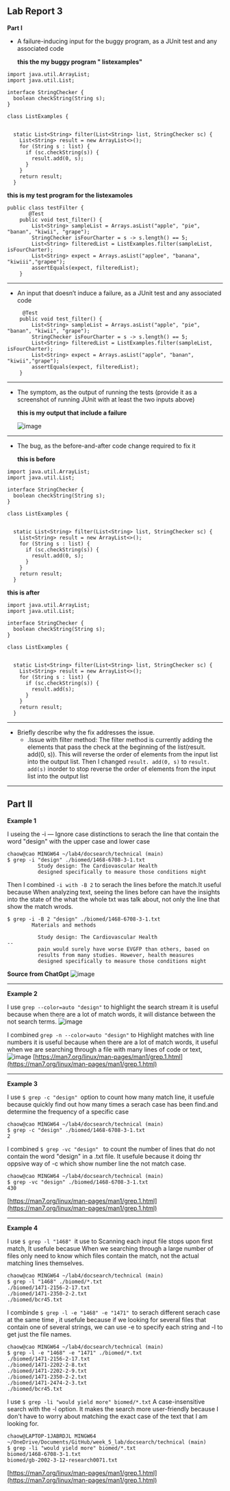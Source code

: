 ## Lab Report 3

**Part I**
* A failure-inducing input for the buggy program, as a JUnit test and any associated code

  **this the my buggy program " listexamples"**

```
import java.util.ArrayList;
import java.util.List;

interface StringChecker {
  boolean checkString(String s);
}

class ListExamples {


  static List<String> filter(List<String> list, StringChecker sc) {
    List<String> result = new ArrayList<>();
    for (String s : list) {
      if (sc.checkString(s)) {
        result.add(0, s);
      }
    }
    return result;
  }
```

  **this is my test program for the listexamoles**

```
public class testFilter {
       @Test
    public void test_filter() {
        List<String> sampleList = Arrays.asList("apple", "pie", "banan", "kiwii", "grape");
        StringChecker isFourCharter = s -> s.length() == 5;
        List<String> filteredList = ListExamples.filter(sampleList, isFourCharter);
        List<String> expect = Arrays.asList("applee", "banana", "kiwiii","grapee");
        assertEquals(expect, filteredList);
    }
```
---
* An input that doesn’t induce a failure, as a JUnit test and any associated code

```
     @Test
    public void test_filter() {
        List<String> sampleList = Arrays.asList("apple", "pie", "banan", "kiwii", "grape");
        StringChecker isFourCharter = s -> s.length() == 5;
        List<String> filteredList = ListExamples.filter(sampleList, isFourCharter);
        List<String> expect = Arrays.asList("apple", "banan", "kiwii","grape");
        assertEquals(expect, filteredList);
    }
```

---
* The symptom, as the output of running the tests (provide it as a screenshot of running JUnit with at least the two inputs above)

  **this is my output that include a failure**

  ![image](cse15l_week1_report/output33.png)

---

* The bug, as the before-and-after code change required to fix it

  **this is before**

```
import java.util.ArrayList;
import java.util.List;

interface StringChecker {
  boolean checkString(String s);
}

class ListExamples {


  static List<String> filter(List<String> list, StringChecker sc) {
    List<String> result = new ArrayList<>();
    for (String s : list) {
      if (sc.checkString(s)) {
        result.add(0, s);
      }
    }
    return result;
  }
```
  
  **this is after**
```
import java.util.ArrayList;
import java.util.List;

interface StringChecker {
  boolean checkString(String s);
}

class ListExamples {


  static List<String> filter(List<String> list, StringChecker sc) {
    List<String> result = new ArrayList<>();
    for (String s : list) {
      if (sc.checkString(s)) {
        result.add(s);
      }
    }
    return result;
  }
```

---
* Briefly describe why the fix addresses the issue.
  * .Issue with filter method: The filter method is currently adding the elements that pass the check at the
    beginning of the list(result. add(0, s)). This will reverse the order of elements from the input
    list into the output list. Then I changed `result. add(0, s)` to `result. add(s)` inorder to stop reverse the
    order of elements from the input list into the output list

---
## Part II
**Example 1**

I useing the -i — Ignore case distinctions to serach the line that contain the word "design" with the upper 
case and lower case

```
chaow@cao MINGW64 ~/lab4/docsearch/technical (main)
$ grep -i "design" ./biomed/1468-6708-3-1.txt
          Study design: The Cardiovascular Health
          designed specifically to measure those conditions might

```
Then I combined `-i with -B 2` to serach the lines before the match.It useful because When analyzing text, 
seeing the lines before can have the insights into the state of the what the whole txt was talk about, not 
only the line that show the match wrods.

```
$ grep -i -B 2 "design" ./biomed/1468-6708-3-1.txt
        Materials and methods

          Study design: The Cardiovascular Health
--
          pain would surely have worse EVGFP than others, based on
          results from many studies. However, health measures
          designed specifically to measure those conditions might
```
**Source from ChatGpt**
![image](cse15l_week1_report/chatsource.png)

---
**Example 2**

I use `grep --color=auto "design"` to highlight the search stream it is useful because when there 
are a lot of match words, it will distance between the not search terms.
![image](cse15l_week1_report/color1.png)


I combined `grep -n --color=auto "design"` to Highlight matches with line numbers  it is useful 
because when there are a lot of match words, it useful when we are searching through a file with 
many lines of code or text, 
![image](cse15l_week1_report/color2.png)
[https://man7.org/linux/man-pages/man1/grep.1.html](https://man7.org/linux/man-pages/man1/grep.1.html)


---
**Example 3**

I use `$ grep -c "design" `option to count how many match line, it usefule because quickly find out how many times a serach 
case has been find.and determine the frequency of a specific case
```
chaow@cao MINGW64 ~/lab4/docsearch/technical (main)
$ grep -c "design" ./biomed/1468-6708-3-1.txt
2
```
I combined `$ grep -vc "design" ` to count the number of lines that do not contain the word "design" in a .txt file.
It usefule because it doing thr oppsive way of -c which show number line the not match case.
```
chaow@cao MINGW64 ~/lab4/docsearch/technical (main)
$ grep -vc "design" ./biomed/1468-6708-3-1.txt
430
```
[https://man7.org/linux/man-pages/man1/grep.1.html](https://man7.org/linux/man-pages/man1/grep.1.html)

---
**Example 4**

I use `$ grep -l "1468" `it use to Scanning each input file stops upon first match, It usefule becasue 
When we searching through a large number of files  only need to know which files contain the match, 
not the actual matching lines themselves.
```
chaow@cao MINGW64 ~/lab4/docsearch/technical (main)
$ grep -l "1468" ./biomed/*.txt
./biomed/1471-2156-2-17.txt
./biomed/1471-2350-2-2.txt
./biomed/bcr45.txt
```

I combinde `$ grep -l -e "1468" -e "1471" `to serach different serach case at the same time , it usefule because 
if we looking for several files that contain one of several strings, we can use -e to specify each string and 
-l to get just the file names.
```
chaow@cao MINGW64 ~/lab4/docsearch/technical (main)
$ grep -l -e "1468" -e "1471" ./biomed/*.txt
./biomed/1471-2156-2-17.txt
./biomed/1471-2202-2-8.txt
./biomed/1471-2202-2-9.txt
./biomed/1471-2350-2-2.txt
./biomed/1471-2474-2-3.txt
./biomed/bcr45.txt
```

I use `$ grep -li "would yield more" biomed/*.txt` A case-insensitive search with the -l option. It makes the search more 
user-friendly because I don't have to worry about matching the exact case of the text that I am looking for. 
```
chaow@LAPTOP-1JABRDJL MINGW64 ~/OneDrive/Documents/GitHub/week_5_lab/docsearch/technical (main)
$ grep -li "would yield more" biomed/*.txt
biomed/1468-6708-3-1.txt
biomed/gb-2002-3-12-research0071.txt
```
[https://man7.org/linux/man-pages/man1/grep.1.html](https://man7.org/linux/man-pages/man1/grep.1.html)
